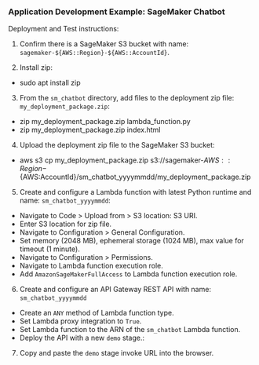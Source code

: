 ### Application Development Example: SageMaker Chatbot

Deployment and Test instructions:

1. Confirm there is a SageMaker S3 bucket with name: `sagemaker-${AWS::Region}-${AWS::AccountId}`.

2. Install zip:
   
- sudo apt install zip
  
3. From the `sm_chatbot` directory, add files to the deployment zip file: `my_deployment_package.zip`:
   
- zip my_deployment_package.zip lambda_function.py
- zip my_deployment_package.zip index.html

4. Upload the deployment zip file to the SageMaker S3 bucket:

- aws s3 cp my_deployment_package.zip s3://sagemaker-${AWS::Region}-${AWS:AccountId}/sm_chatbot_yyyymmdd/my_deployment_package.zip

5. Create and configure a Lambda function with latest Python runtime and name: `sm_chatbot_yyyymmdd`:

- Navigate to Code > Upload from > S3 location: S3 URI.
- Enter S3 location for zip file.
- Navigate to Configuration > General Configuration.
- Set memory (2048 MB), ephemeral storage (1024 MB), max value for timeout (1 minute). 
- Navigate to Configuration > Permissions.
- Navigate to Lambda function execution role.
- Add `AmazonSageMakerFullAccess` to Lambda function execution role.

6. Create and configure an API Gateway REST API with name: `sm_chatbot_yyyymmdd`

- Create an `ANY` method of Lambda function type.
- Set Lambda proxy integration to `True`.
- Set Lambda function to the ARN of the `sm_chatbot` Lambda function.
- Deploy the API with a new `demo` stage.:

7. Copy and paste the `demo` stage invoke URL into the browser.

